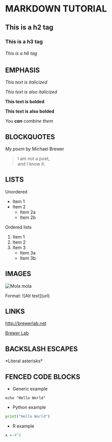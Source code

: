 # MARKDOWN TUTORIAL

## This is a h2 tag

### This is a h3 tag

###### This is a h6 tag

## EMPHASIS

_This text is italicized_

*This text is also italicized*

**This text is bolded**

__This text is also bolded__

_You **can** combine them_


## BLOCKQUOTES 

_My poem_ by Michael Brewer

>I am not a poet, \
>and I know it.

## LISTS

Unordered 
* Item 1
* Item 2
	* Item 2a
	* Item 2b

Ordered lists
1. Item 1
2. Item 2
3. Item 3
	* Item 3a
	* Item 3b

## IMAGES

![Mola mola](https://www.fijireeffish.com/tips/mola-mola.jpg)

Format: \!\[Alt text\](url\)

## LINKS

http://brewerlab.net

[Brewer Lab](http://brewerlab.net)

## BACKSLASH ESCAPES

\*Literal asterisks\*

## FENCED CODE BLOCKS

* Generic example

``` 
echo "Hello World"
```

* Python example

```python
print("Hello World")
```

* R example

```r
x <-4^2
```

